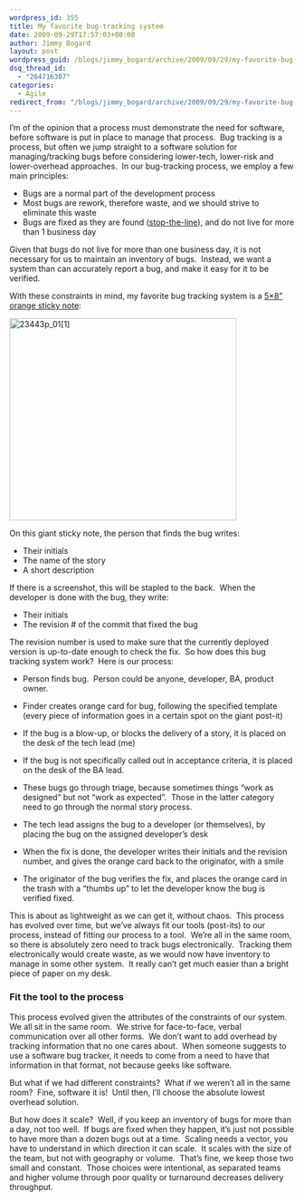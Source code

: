 ```yaml
---
wordpress_id: 355
title: My favorite bug-tracking system
date: 2009-09-29T17:57:03+00:00
author: Jimmy Bogard
layout: post
wordpress_guid: /blogs/jimmy_bogard/archive/2009/09/29/my-favorite-bug-tracking-system.aspx
dsq_thread_id:
  - "264716307"
categories:
  - Agile
redirect_from: "/blogs/jimmy_bogard/archive/2009/09/29/my-favorite-bug-tracking-system.aspx/"
---
```

I’m of the opinion that a process must demonstrate the need for software, before software is put in place to manage that process.&#160; Bug tracking is a process, but often we jump straight to a software solution for managing/tracking bugs before considering lower-tech, lower-risk and lower-overhead approaches.&#160; In our bug-tracking process, we employ a few main principles:

  * Bugs are a normal part of the development process
  * Most bugs are rework, therefore waste, and we should strive to eliminate this waste
  * Bugs are fixed as they are found ([stop-the-line](http://www.informit.com/articles/article.aspx?p=664147&seqNum=5)), and do not live for more than 1 business day

Given that bugs do not live for more than one business day, it is not necessary for us to maintain an inventory of bugs.&#160; Instead, we want a system than can accurately report a bug, and make it easy for it to be verified.

With these constraints in mind, my favorite bug tracking system is a [5&#215;8” orange sticky note](http://www.officemax.com/office-supplies/post-it-notes-flags/post-it-super-sticky-notes/product-ARS23443):

[<img style="border-bottom: 0px;border-left: 0px;border-top: 0px;border-right: 0px" border="0" alt="23443p_01[1]" src="http://lostechies.com/content/jimmybogard/uploads/2011/03/23443p_011_thumb_1FD9E30E.jpg" width="401" height="357" />](http://lostechies.com/content/jimmybogard/uploads/2011/03/23443p_011_1C3BC831.jpg) 

On this giant sticky note, the person that finds the bug writes:

  * Their initials
  * The name of the story
  * A short description

If there is a screenshot, this will be stapled to the back.&#160; When the developer is done with the bug, they write:

  * Their initials
  * The revision # of the commit that fixed the bug

The revision number is used to make sure that the currently deployed version is up-to-date enough to check the fix.&#160; So how does this bug tracking system work?&#160; Here is our process:

  * Person finds bug.&#160; Person could be anyone, developer, BA, product owner.
  * Finder creates orange card for bug, following the specified template (every piece of information goes in a certain spot on the giant post-it)
  * If the bug is a blow-up, or blocks the delivery of a story, it is placed on the desk of the tech lead (me)
  * If the bug is not specifically called out in acceptance criteria, it is placed on the desk of the BA lead.
  * These bugs go through triage, because sometimes things “work as designed” but not “work as expected”.&#160; Those in the latter category need to go through the normal story process.

  * The tech lead assigns the bug to a developer (or themselves), by placing the bug on the assigned developer’s desk
  * When the fix is done, the developer writes their initials and the revision number, and gives the orange card back to the originator, with a smile
  * The originator of the bug verifies the fix, and places the orange card in the trash with a “thumbs up” to let the developer know the bug is verified fixed.

This is about as lightweight as we can get it, without chaos.&#160; This process has evolved over time, but we’ve always fit our tools (post-its) to our process, instead of fitting our process to a tool.&#160; We’re all in the same room, so there is absolutely zero need to track bugs electronically.&#160; Tracking them electronically would create waste, as we would now have inventory to manage in some other system.&#160; It really can’t get much easier than a bright piece of paper on my desk.

### Fit the tool to the process

This process evolved given the attributes of the constraints of our system.&#160; We all sit in the same room.&#160; We strive for face-to-face, verbal communication over all other forms.&#160; We don’t want to add overhead by tracking information that no one cares about.&#160; When someone suggests to use a software bug tracker, it needs to come from a need to have that information in that format, not because geeks like software.

But what if we had different constraints?&#160; What if we weren’t all in the same room?&#160; Fine, software it is!&#160; Until then, I’ll choose the absolute lowest overhead solution.

But how does it scale?&#160; Well, if you keep an inventory of bugs for more than a day, not too well.&#160; If bugs are fixed when they happen, it’s just not possible to have more than a dozen bugs out at a time.&#160; Scaling needs a vector, you have to understand in which direction it can scale.&#160; It scales with the size of the team, but not with geography or volume.&#160; That’s fine, we keep those two small and constant.&#160; Those choices were intentional, as separated teams and higher volume through poor quality or turnaround decreases delivery throughput.